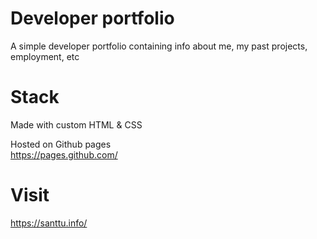 # Developer portfolio
A simple developer portfolio containing info about me, my past projects, employment, etc

# Stack 
Made with custom HTML & CSS

Hosted on Github pages  
https://pages.github.com/

# Visit
https://santtu.info/
